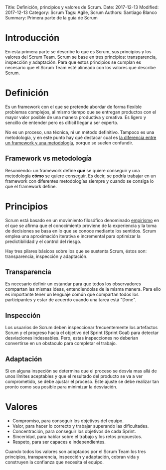 Title: Definición, principios y valores de Scrum.
Date: 2017-12-13
Modified: 2017-12-13
Category: Scrum
Tags: Agile, Scrum
Authors: Santiago Blanco
Summary: Primera parte de la guía de Scrum

# Introducción

En esta primera parte se describe lo que es Scrum, sus principios y los valores del Scrum Team. Scrum se base en tres principios: transparencia, inspección y adaptación. Para que estos principios se cumplan es necesario que el Scrum Team esté alineado con los valores que describe Scrum.

# Definición

Es un framework con el que se pretende abordar de forma flexible problemas complejos, al mismo tiempo que se entregan productos con el mayor valor posible de una manera productiva y creativa. Es ligero y sencillo de entender pero es difícil llegar a ser experto.

No es un proceso, una técnica, ni un método definitivo. Tampoco es una metodología, y en este punto hay qué destacar cual es [la diferencia entre un framework y una metodología](https://morgoth.wordpress.com/2010/04/07/methodology-vs-framework-why-waterfall-and-agile-are-not-methodologies/), porque se suelen confundir.

## Framework vs metodología

Resumiendo: un framework define **qué** se quiere conseguir y una metodología **cómo** se quiere conseguir. Es decir, se podría trabajar en un framework con diferentes metodologías siempre y cuando se consiga lo que el framework define.

# Principios

Scrum está basado en un movimiento filosófico denominado [empirismo](https://es.wikipedia.org/wiki/Empirismo) en el que se afirma que el conocimiento proviene de la experiencia y la toma de decisiones se basa en lo que se conoce mediante los sentidos. Scrum emplea una aproximación iterativa e incremental para optimizar la predictibilidad y el control del riesgo.

Hay tres pilares básicos sobre los que se sustenta Scrum, éstos son: transparencia, inspección y adaptación.

## Transparencia

Es necesario definir un estandar para que todos los observadores compartan las mismas ideas, entendiendolas de la misma manera. Para ello es importante tener un lenguaje común que compartan todos los participantes y estar de acuerdo cuando una tarea está "Done".

## Inspección

Los usuarios de Scrum deben inspeccionar frecuentemente los artefactos Scrum y el progreso hacia el objetivo del Sprint (Sprint Goal) para detectar desviaciones indeseables. Pero, estas inspecciones no deberían convertirse en un obstaculo para completar el trabajo.

## Adaptación

Si en alguna inspeción se determina que el proceso se desvía mas allá de unos límites aceptables y que el resultado del producto se va a ver comprometido, se debe ajustar el proceso. Este ajuste se debe realizar tan pronto como sea posible para minimizar la desviación.

# Valores

* Compromiso, para conseguir los objetivos del equipo.
* Valor, para hacer lo correcto y trabajar superando las dificultades.
* Concentración, para conseguir los objetivos de cada Sprint.
* Sinceridad, para hablar sobre el trabajo y los retos propuestos.
* Respeto, para ser capaces e independientes.

Cuando todos los valores son adoptados por el Scrum Team los tres principios, transparencia, inspección y adaptación, cobran vida y construyen la confianza que necesita el equipo.
